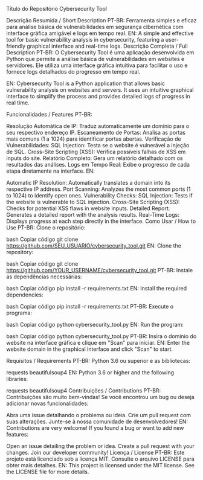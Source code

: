 Título do Repositório
Cybersecurity Tool

Descrição Resumida / Short Description
PT-BR: Ferramenta simples e eficaz para análise básica de vulnerabilidades em segurança cibernética com interface gráfica amigável e logs em tempo real.
EN: A simple and effective tool for basic vulnerability analysis in cybersecurity, featuring a user-friendly graphical interface and real-time logs.
Descrição Completa / Full Description
PT-BR: O Cybersecurity Tool é uma aplicação desenvolvida em Python que permite a análise básica de vulnerabilidades em websites e servidores. Ele utiliza uma interface gráfica intuitiva para facilitar o uso e fornece logs detalhados do progresso em tempo real.

EN: Cybersecurity Tool is a Python application that allows basic vulnerability analysis on websites and servers. It uses an intuitive graphical interface to simplify the process and provides detailed logs of progress in real time.

Funcionalidades / Features
PT-BR:

Resolução Automática de IP: Traduz automaticamente um domínio para o seu respectivo endereço IP.
Escaneamento de Portas: Analisa as portas mais comuns (1 a 1024) para identificar portas abertas.
Verificação de Vulnerabilidades:
SQL Injection: Testa se o website é vulnerável a injeção de SQL.
Cross-Site Scripting (XSS): Verifica possíveis falhas de XSS em inputs do site.
Relatório Completo: Gera um relatório detalhado com os resultados das análises.
Logs em Tempo Real: Exibe o progresso de cada etapa diretamente na interface.
EN:

Automatic IP Resolution: Automatically translates a domain into its respective IP address.
Port Scanning: Analyzes the most common ports (1 to 1024) to identify open ones.
Vulnerability Checks:
SQL Injection: Tests if the website is vulnerable to SQL injection.
Cross-Site Scripting (XSS): Checks for potential XSS flaws in website inputs.
Detailed Report: Generates a detailed report with the analysis results.
Real-Time Logs: Displays progress at each step directly in the interface.
Como Usar / How to Use
PT-BR: Clone o repositório:

bash
Copiar código
git clone https://github.com/SEU_USUARIO/cybersecurity_tool.git
EN: Clone the repository:

bash
Copiar código
git clone https://github.com/YOUR_USERNAME/cybersecurity_tool.git
PT-BR: Instale as dependências necessárias:

bash
Copiar código
pip install -r requirements.txt
EN: Install the required dependencies:

bash
Copiar código
pip install -r requirements.txt
PT-BR: Execute o programa:

bash
Copiar código
python cybersecurity_tool.py
EN: Run the program:

bash
Copiar código
python cybersecurity_tool.py
PT-BR: Insira o domínio do website na interface gráfica e clique em "Scan" para iniciar. EN: Enter the website domain in the graphical interface and click "Scan" to start.

Requisitos / Requirements
PT-BR: Python 3.6 ou superior e as bibliotecas:

requests
beautifulsoup4
EN: Python 3.6 or higher and the following libraries:

requests
beautifulsoup4
Contribuições / Contributions
PT-BR: Contribuições são muito bem-vindas! Se você encontrou um bug ou deseja adicionar novas funcionalidades:

Abra uma issue detalhando o problema ou ideia.
Crie um pull request com suas alterações.
Junte-se à nossa comunidade de desenvolvedores!
EN: Contributions are very welcome! If you found a bug or want to add new features:

Open an issue detailing the problem or idea.
Create a pull request with your changes.
Join our developer community!
Licença / License
PT-BR: Este projeto está licenciado sob a licença MIT. Consulte o arquivo LICENSE para obter mais detalhes.
EN: This project is licensed under the MIT license. See the LICENSE file for more details.
